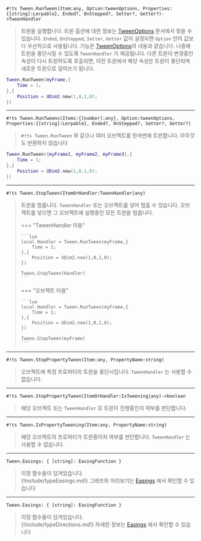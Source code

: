 `#!ts Tween.RunTween(Item:any, Option:tweenOptions, Properties:{[string]:Lerpable}, Ended?, OnStepped?, Setter?, Getter?)->TweenHandler`  
> 트윈을 실행합니다. 트윈 옵션에 대한 정보는 [TweenOptions](./tweenOptions.md) 문서에서 찾을 수 있습니다.
> `Ended`, `OnStepped`, `Setter`, `Getter` 값이 설정되면 `Option` 안의 값보다 우선적으로 사용됩니다. 기능은 [TweenOptions](./tweenOptions.md)의 내용과 같습니다.
> 나중에 트윈을 중단시킬 수 있도록 `TweenHandler` 가 제공됩니다.
> 다른 트윈이 변경중인 속성이 다시 트윈하도록 호출되면, 이전 트윈에서 해당 속성은 트윈이 중단되며 새로운 트윈으로 덮어쓰기 됩니다.
```lua
Tween.RunTween(myFrame,{
    Time = 1;
},{
    Position = UDim2.new(1,0,1,0);
})
```

---

`#!ts Tween.RunTweens(Items:{[number]:any}, Option:tweenOptions, Properties:{[string]:Lerpable}, Ended?, OnStepped?, Setter?, Getter?)`  
> `#!ts Tween.RunTween` 와 같으나 여러 오브젝트를 한꺼번에 트윈합니다. 아무것도 반환하지 않습니다  
```lua
Tween.RunTween({myFrame1, myFrame2, myFrame3},{
    Time = 1;
},{
    Position = UDim2.new(1,0,1,0);
})
```

---

`#!ts Tween.StopTween(ItemOrHandler:TweenHandler|any)`  
<blockquote markdown>

트윈을 멈춥니다. `TweenHandler` 또는 오브젝트를 넣어 멈출 수 있습니다. 오브젝트를 넣으면 그 오브젝트에 실행중인 모든 트윈을 멈춥니다.

=== "TweenHandler 이용"

    ```lua
    local Handler = Tween.RunTween(myFrame,{
        Time = 1;
    },{
        Position = UDim2.new(1,0,1,0);
    })

    Tween.StopTween(Handler)
    ```

=== "오브젝트 이용"

    ```lua
    local Handler = Tween.RunTween(myFrame,{
        Time = 1;
    },{
        Position = UDim2.new(1,0,1,0);
    })

    Tween.StopTween(myFrame)
    ```
</blockquote>

---

`#!ts Tween.StopPropertyTween(Item:any, PropertyName:string)`  
> 오브젝트에 특정 프로퍼티의 트윈을 중단시킵니다. `TweenHandler` 는 사용할 수 없습니다.

---

`#!ts Tween.StopPropertyTween(ItemOrHandler:IsTweening|any)->boolean`  
> 해당 오브젝트 또는 `TweenHandler` 로 트윈이 진행중인지 여부를 판단합니다.

---

`#!ts Tween.IsPropertyTweening(Item:any, PropertyName:string)`  
> 해당 오브젝트의 프로퍼티가 트윈중이지 여부를 판단합니다. `TweenHandler` 는 사용할 수 없습니다.

---

`Tween.Easings: { [string]: EasingFunction }`  
> 이징 함수들이 담겨있습니다.  
{!include/typeEasings.md!}
> 그래프와 미리보기는 [Easings](./easings.md) 에서 확인할 수 있습니다

---

`Tween.Easings: { [string]: EasingFunction }`  
> 이징 함수들이 담겨있습니다.  
{!include/typeDirections.md!}
> 자세한 정보는 [Easings](./directions.md) 에서 확인할 수 있습니다
